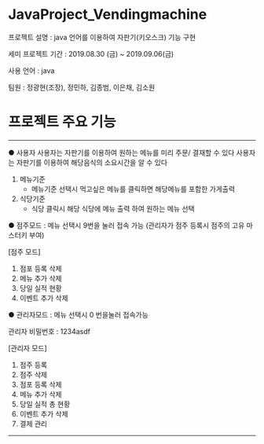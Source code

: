# JavaProject_Vendingmachine

프로젝트 설명 : java 언어를 이용하여 자판기(키오스크) 기능 구현

세미 프로젝트 기간 : 2019.08.30 (금) ~ 2019.09.06(금)

사용 언어 : java

팀원 : 정광현(조장), 정민하, 김종범, 이은채, 김소원

# 프로젝트 주요 기능
------------------------------------------------

● 사용자
사용자는 자판기를 이용하여 원하는 메뉴를 미리 주문/ 결재할 수 있다
사용자는 자판기를 이용하여 해당음식의 소요시간을 알 수 있다

1. 메뉴기준 
   - 메뉴기준 선택시 먹고싶은 메뉴를 클릭하면 해당메뉴를 포함한 가게출력
2. 식당기준
   - 식당 클릭시 해당 식당에 메뉴 출력 하여 원하는 메뉴 선택

● 점주모드 : 메뉴 선택시 9번을 눌러 접속 가능 (관리자가 점주 등록시 점주의 고유 마스터키 부여)

   [점주 모드]
1. 점포 등록 삭제
2. 메뉴 추가 삭제
3. 당일 실적 현황
4. 이벤트 추가 삭제

● 관리자모드 :   메뉴 선택시 0 번을눌러 접속가능

관리자 비밀번호 : 1234asdf

 [관리자 모드]
1. 점주 등록
2. 점주 삭제
3. 점포 등록 삭제
4. 메뉴 추가 삭제
5. 당일 실적 총 현황
6. 이벤트 추가 삭제
7. 결제 관리
--------------------------------------------------

